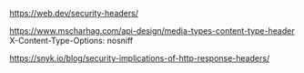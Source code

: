 https://web.dev/security-headers/

https://www.mscharhag.com/api-design/media-types-content-type-header X-Content-Type-Options: nosniff

https://snyk.io/blog/security-implications-of-http-response-headers/